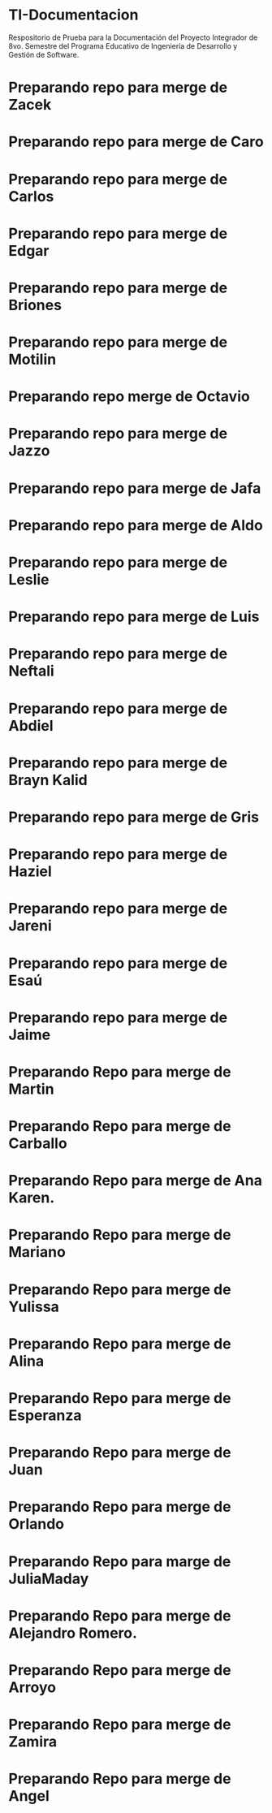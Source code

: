 # TI-Documentacion

Respositorio de Prueba para la Documentación del Proyecto Integrador de 8vo. Semestre del Programa Educativo de Ingeniería de Desarrollo y Gestión de Software.

# Preparando repo para merge de Zacek

# Preparando repo para merge de Caro

# Preparando repo para merge de Carlos

# Preparando repo para merge de Edgar

# Preparando repo para merge de Briones

# Preparando repo para merge de Motilin

# Preparando repo merge de Octavio

# Preparando repo para merge de Jazzo

# Preparando repo para merge de Jafa

# Preparando repo para merge de Aldo

# Preparando repo para merge de Leslie

# Preparando repo para merge de Luis

# Preparando repo para merge de Neftali

# Preparando repo para merge de Abdiel

# Preparando repo para merge de Brayn Kalid

# Preparando repo para merge de Gris

# Preparando repo para merge de Haziel

# Preparando repo para merge de Jareni

# Preparando repo para merge de Esaú

# Preparando repo para merge de Jaime

# Preparando Repo para merge de Martin

# Preparando Repo para merge de Carballo

# Preparando Repo para merge de Ana Karen.

# Preparando Repo para merge de Mariano

# Preparando Repo para merge de Yulissa

# Preparando Repo para merge de Alina

# Preparando Repo para merge de Esperanza

# Preparando Repo para merge de Juan

# Preparando Repo para merge de Orlando

# Preparando Repo para marge de JuliaMaday

# Preparando Repo para merge de Alejandro Romero.

# Preparando Repo para merge de Arroyo

# Preparando Repo para merge de Zamira

# Preparando Repo para merge de Angel
